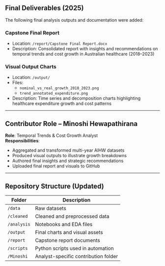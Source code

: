 ##  Final Deliverables (2025)

The following final analysis outputs and documentation were added:

###  Capstone Final Report
- Location: `/report/Capstone Final Report.docx`
- Description: Consolidated report with insights and recommendations on temporal trends and cost growth in Australian healthcare (2018–2023)

###  Visual Output Charts
- Location: `/output/`
- Files:
  - `nominal_vs_real_growth_2018_2023.png`
  - `trend_annotated_expenditure.png`
- Description: Time series and decomposition charts highlighting healthcare expenditure growth and cost patterns

---

##  Contributor Role – Minoshi Hewapathirana
**Role**: Temporal Trends & Cost Growth Analyst  
**Responsibilities**:
- Aggregated and transformed multi-year AIHW datasets
- Produced visual outputs to illustrate growth breakdowns
- Authored final insights and strategic recommendations
- Uploaded final report and visuals to GitHub

---

##  Repository Structure (Updated)

| Folder        | Description |
|---------------|-------------|
| `/data`       | Raw datasets |
| `/cleaned`    | Cleaned and preprocessed data |
| `/analysis`   | Notebooks and EDA files |
| `/output`     | Final charts and visual assets |
| `/report`     | Capstone report documents |
| `/scripts`    | Python scripts used in automation |
| `/Minoshi`    | Analyst-specific contribution folder |



